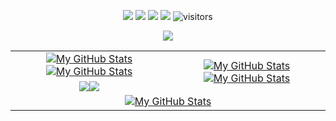 <p align="center">
    <a href="https://github.com/rclev4sec/rclev4sec"><img src="https://img.shields.io/badge/status-updating-brightgreen.svg"></a>
    <a href="https://github.com/rclev4sec/rclev4sec/graphs/contributors"><img src="https://img.shields.io/github/contributors/rclev4sec/rclev4sec?color=blue"></a>
    <a href="https://github.com/rclev4sec"><img src="https://img.shields.io/github/stars/rclev4sec.svg?color=blue&logo=github"></a>
    <a href="https://github.com/rclev4sec/rclev4sec/network/members"><img src="https://img.shields.io/github/forks/rclev4sec/rclev4sec.svg?color=blue&logo=github"></a>
    <img src="https://visitor-badge.laobi.icu/badge?page_id=rclev4sec.rclev4sec" alt="visitors"/>
</p>
<p align="center">
 <a href="https://github.com/DenverCoder1/readme-typing-svg"><img src="https://readme-typing-svg.herokuapp.com?lines=Computer+Science;Security+Research;Cyber%20Security%20things&center=true&width=500&height=50&font=georgia"></a>
</p>

<table>
    <tr>
        <td align="center"><a href="https://github.com/rclev4sec#gh-light-mode-only"><img src="https://github-readme-stats.vercel.app/api?username=rclev4sec&show_icons=true&theme=default&include_all_commits=true#gh-light-mode-only" alt="My GitHub Stats"/></a><a href="https://github.com/rclev4sec#gh-dark-mode-only"><img src="https://github-readme-stats.vercel.app/api?username=rclev4sec&show_icons=true&theme=tokyonight&include_all_commits=true#gh-dark-mode-only" alt="My GitHub Stats"/></a></td>
        <td rowspan="2" align="center"><a href="https://github.com/rclev4sec#gh-light-mode-only"><img src="https://github-readme-stats.vercel.app/api/top-langs/?username=rclev4sec&theme=default&langs_count=8#gh-light-mode-only" alt="My GitHub Stats"/></a><a href="https://github.com/rclev4sec#gh-dark-mode-only"><img src="https://github-readme-stats.vercel.app/api/top-langs/?username=rclev4sec&theme=tokyonight&langs_count=8#gh-dark-mode-only" alt="My GitHub Stats"/></a></td>
    </tr>
    <tr>
        <td align="center"><a href="https://github.com/rclev4sec#gh-light-mode-only"><img src="https://github-readme-streak-stats.herokuapp.com/?user=rclev4sec&theme=default"/></a><a href="https://github.com/rclev4sec#gh-dark-mode-only"><img src="https://github-readme-streak-stats.herokuapp.com/?user=rclev4sec&theme=tokyonight"/></a></td>
    </tr>
    <tr>
        <td colspan="2" align="center"><a href="https://github.com/rclev4sec#gh-light-mode-only"><img src="https://raw.githubusercontent.com/rclev4sec/rclev4sec/output/github-contribution-grid-snake-default.svg#gh-light-mode-only" alt="My GitHub Stats"/></a><a href="https://github.com/rclev4sec#gh-dark-mode-only"><img src="https://raw.githubusercontent.com/rclev4sec/rclev4sec/output/github-contribution-grid-snake-dark.svg#gh-dark-mode-only" alt=""/></a></td>
    </tr>
</table>
